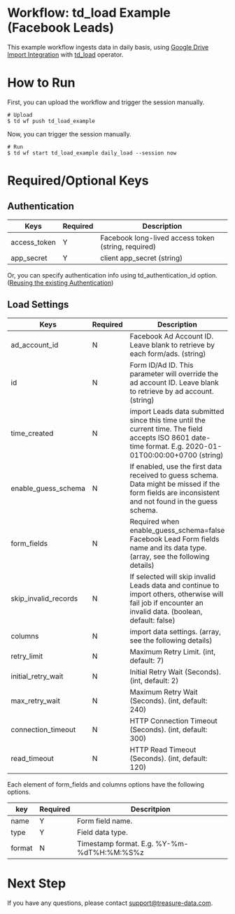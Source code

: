 # Workflow: td_load Example (Facebook Leads)

This example workflow ingests data in daily basis, using [Google Drive Import Integration](https://docs.treasuredata.com/display/public/INT/Google+Drive+Import+Integration) with [td_load](https://docs.digdag.io/operators.html#td-load-treasure-data-bulk-loading) operator.

# How to Run

First, you can upload the workflow and trigger the session manually.

    # Upload
    $ td wf push td_load_example

Now, you can trigger the session manually.

    # Run
    $ td wf start td_load_example daily_load --session now
    
# Required/Optional Keys
## Authentication
| Keys     | Required | Description |
| -------- | ----------- | ----------- |
| access_token | Y | Facebook long-lived access token (string, required) |
| app_secret | Y | client app_secret (string)|

Or, you can specify authentication info using td_authentication_id option.([Reusing the existing Authentication](https://docs.treasuredata.com/display/public/INT/Amazon+S3+Import+Integration+v2#AmazonS3ImportIntegrationv2-reuseAuthenticationReusingtheexistingAuthentication))

## Load Settings
| Keys | Required | Description |
| -------- | ----------- | ----------- |
| ad_account_id | N | Facebook Ad Account ID. Leave blank to retrieve by each form/ads. (string) |
| id | N | Form ID/Ad ID. This parameter will override the ad account ID. Leave blank to retrieve by ad account. (string) |
| time_created | N | import Leads data submitted since this time until the current time. The field accepts ISO 8601 date-time format. E.g. 2020-01-01T00:00:00+0700 (string) |
| enable_guess_schema | N | If enabled, use the first data received to guess schema. Data might be missed if the form fields are inconsistent and not found in the guess schema. |
| form_fields | N | Required when enable_guess_schema=false Facebook Lead Form fields name and its data type.  (array, see the following details) | 
| skip_invalid_records | N | If selected will skip invalid Leads data and continue to import others, otherwise will fail job if encounter an invalid data. (boolean, default: false) | 
| columns | N | import data settings. (array, see the following details) |
| retry_limit | N | Maximum Retry Limit. (int, default: 7) |
| initial_retry_wait | N | Initial Retry Wait (Seconds). (int, default: 2) |
| max_retry_wait | N | Maximum Retry Wait (Seconds). (int, default: 240) |
| connection_timeout | N | HTTP Connection Timeout (Seconds). (int, default: 300)|
| read_timeout | N | HTTP Read Timeout (Seconds). (int, default: 120)|

Each element of form_fields and columns options have the following options.

| key | Required | Descritpion |
| -------- | ----------- | ----------- |
| name | Y | Form field name. |
| type | Y | Field data type. |
| format | N | Timestamp format. E.g. %Y-%m-%dT%H:%M:%S%z |


# Next Step

If you have any questions, please contact support@treasure-data.com.

